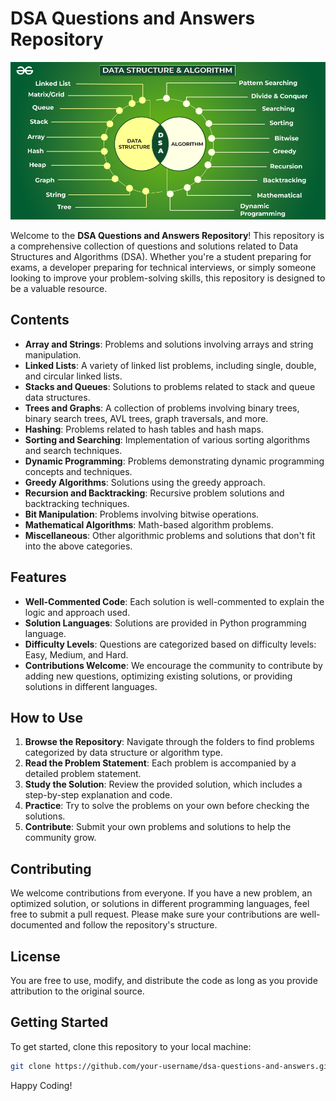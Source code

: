 # DSA Questions and Answers Repository

![](Images/dsa.png)

Welcome to the **DSA Questions and Answers Repository**! This repository is a comprehensive collection of questions and solutions related to Data Structures and Algorithms (DSA). Whether you're a student preparing for exams, a developer preparing for technical interviews, or simply someone looking to improve your problem-solving skills, this repository is designed to be a valuable resource.

## Contents

- **Array and Strings**: Problems and solutions involving arrays and string manipulation.
- **Linked Lists**: A variety of linked list problems, including single, double, and circular linked lists.
- **Stacks and Queues**: Solutions to problems related to stack and queue data structures.
- **Trees and Graphs**: A collection of problems involving binary trees, binary search trees, AVL trees, graph traversals, and more.
- **Hashing**: Problems related to hash tables and hash maps.
- **Sorting and Searching**: Implementation of various sorting algorithms and search techniques.
- **Dynamic Programming**: Problems demonstrating dynamic programming concepts and techniques.
- **Greedy Algorithms**: Solutions using the greedy approach.
- **Recursion and Backtracking**: Recursive problem solutions and backtracking techniques.
- **Bit Manipulation**: Problems involving bitwise operations.
- **Mathematical Algorithms**: Math-based algorithm problems.
- **Miscellaneous**: Other algorithmic problems and solutions that don't fit into the above categories.

## Features

- **Well-Commented Code**: Each solution is well-commented to explain the logic and approach used.
- **Solution Languages**: Solutions are provided in Python programming language.
- **Difficulty Levels**: Questions are categorized based on difficulty levels: Easy, Medium, and Hard.
- **Contributions Welcome**: We encourage the community to contribute by adding new questions, optimizing existing solutions, or providing solutions in different languages.

## How to Use

1. **Browse the Repository**: Navigate through the folders to find problems categorized by data structure or algorithm type.
2. **Read the Problem Statement**: Each problem is accompanied by a detailed problem statement.
3. **Study the Solution**: Review the provided solution, which includes a step-by-step explanation and code.
4. **Practice**: Try to solve the problems on your own before checking the solutions.
5. **Contribute**: Submit your own problems and solutions to help the community grow.

## Contributing

We welcome contributions from everyone. If you have a new problem, an optimized solution, or solutions in different programming languages, feel free to submit a pull request. Please make sure your contributions are well-documented and follow the repository's structure.

## License

You are free to use, modify, and distribute the code as long as you provide attribution to the original source.

## Getting Started

To get started, clone this repository to your local machine:

```bash
git clone https://github.com/your-username/dsa-questions-and-answers.git
```
Happy Coding!